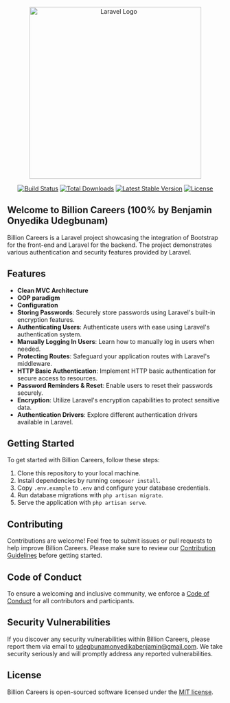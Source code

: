 <p align="center"><a href="https://laravel.com" target="_blank"><img src="https://raw.githubusercontent.com/laravel/art/master/logo-lockup/5%20SVG/2%20CMYK/1%20Full%20Color/laravel-logolockup-cmyk-red.svg" width="400" alt="Laravel Logo"></a></p>

<p align="center">
<a href="https://github.com/laravel/framework/actions"><img src="https://github.com/laravel/framework/workflows/tests/badge.svg" alt="Build Status"></a>
<a href="https://packagist.org/packages/laravel/framework"><img src="https://img.shields.io/packagist/dt/laravel/framework" alt="Total Downloads"></a>
<a href="https://packagist.org/packages/laravel/framework"><img src="https://img.shields.io/packagist/v/laravel/framework" alt="Latest Stable Version"></a>
<a href="https://packagist.org/packages/laravel/framework"><img src="https://img.shields.io/packagist/l/laravel/framework" alt="License"></a>
</p>

## Welcome to Billion Careers (100% by Benjamin Onyedika Udegbunam)

Billion Careers is a Laravel project showcasing the integration of Bootstrap for the front-end and Laravel for the backend. The project demonstrates various authentication and security features provided by Laravel.


## Features

- **Clean MVC Architecture**
- **OOP paradigm**
- **Configuration**
- **Storing Passwords**: Securely store passwords using Laravel's built-in encryption features.
- **Authenticating Users**: Authenticate users with ease using Laravel's authentication system.
- **Manually Logging In Users**: Learn how to manually log in users when needed.
- **Protecting Routes**: Safeguard your application routes with Laravel's middleware.
- **HTTP Basic Authentication**: Implement HTTP basic authentication for secure access to resources.
- **Password Reminders & Reset**: Enable users to reset their passwords securely.
- **Encryption**: Utilize Laravel's encryption capabilities to protect sensitive data.
- **Authentication Drivers**: Explore different authentication drivers available in Laravel.

## Getting Started

To get started with Billion Careers, follow these steps:

1. Clone this repository to your local machine.
2. Install dependencies by running `composer install`.
3. Copy `.env.example` to `.env` and configure your database credentials.
4. Run database migrations with `php artisan migrate`.
5. Serve the application with `php artisan serve`.

## Contributing

Contributions are welcome! Feel free to submit issues or pull requests to help improve Billion Careers. Please make sure to review our [Contribution Guidelines](CONTRIBUTING.md) before getting started.

## Code of Conduct

To ensure a welcoming and inclusive community, we enforce a [Code of Conduct](CODE_OF_CONDUCT.md) for all contributors and participants.

## Security Vulnerabilities

If you discover any security vulnerabilities within Billion Careers, please report them via email to [udegbunamonyedikabenjamin@gmail.com](udegbunamonyedikabenjamin@gmail.com). We take security seriously and will promptly address any reported vulnerabilities.

## License

Billion Careers is open-sourced software licensed under the [MIT license](LICENSE).
